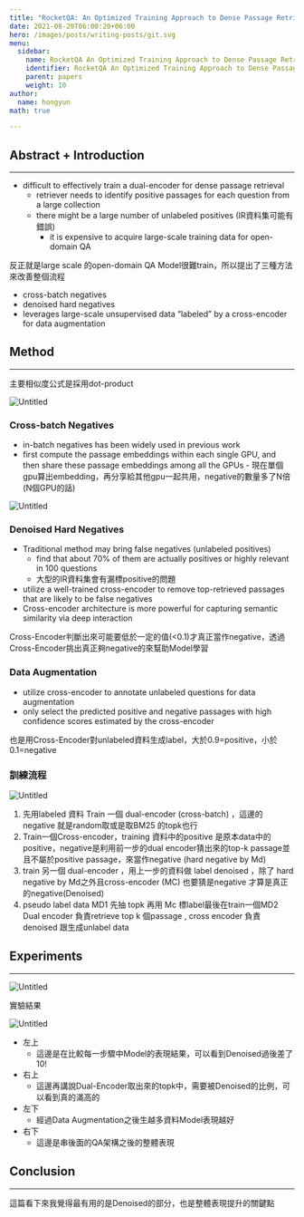 ```yaml
---
title: "RocketQA: An Optimized Training Approach to Dense Passage Retrieval for Open-Domain Question Answering"
date: 2021-08-20T06:00:20+06:00
hero: /images/posts/writing-posts/git.svg
menu:
  sidebar:
    name: RocketQA An Optimized Training Approach to Dense Passage Retrieval for Open-Domain Question Answering
    identifier: RocketQA An Optimized Training Approach to Dense Passage Retrieval for Open-Domain Question Answering
    parent: papers
    weight: 10
author:
  name: hongyun
math: true

---
```




## Abstract + Introduction

---

- difficult to effectively train a dual-encoder for dense passage retrieval
    - retriever needs to identify positive passages for each question from a large collection
    - there might be a large number of unlabeled positives (IR資料集可能有錯誤)
        - it is expensive to acquire large-scale training data for open-domain QA

反正就是large scale 的open-domain QA Model很難train，所以提出了三種方法來改善整個流程

- cross-batch negatives
- denoised hard negatives
- leverages large-scale unsupervised data “labeled” by a cross-encoder for data augmentation

## Method

---

主要相似度公式是採用dot-product

![Untitled](/RocketQA%20An%20Optimized%20Training%20Approach%20to%20Dense%20P%20024837d049054bc5907bdba7b2e6a105/Untitled.png)

### Cross-batch Negatives

- in-batch negatives has been widely used in previous work
- first compute the passage embeddings within each single GPU, and then share these passage embeddings among all the GPUs - 現在單個gpu算出embedding，再分享給其他gpu一起共用，negative的數量多了N倍 (N個GPU的話)

![Untitled](/RocketQA%20An%20Optimized%20Training%20Approach%20to%20Dense%20P%20024837d049054bc5907bdba7b2e6a105/Untitled%201.png)

### Denoised Hard Negatives

- Traditional method may bring false negatives (unlabeled positives)
    - find that about 70% of them are actually positives or highly relevant in 100 questions
    - 大型的IR資料集會有漏標positive的問題
- utilize a well-trained cross-encoder to remove top-retrieved passages that are likely to be false negatives
- Cross-encoder architecture is more powerful for capturing semantic similarity via deep interaction

Cross-Encoder判斷出來可能要低於一定的值(<0.1)才真正當作negative，透過Cross-Encoder挑出真正夠negative的來幫助Model學習

### Data Augmentation

- utilize cross-encoder to annotate unlabeled questions for data augmentation
- only select the predicted positive and negative passages with high confidence scores estimated by the cross-encoder

也是用Cross-Encoder對unlabeled資料生成label，大於0.9=positive，小於0.1=negative

### 訓練流程

![Untitled](/RocketQA%20An%20Optimized%20Training%20Approach%20to%20Dense%20P%20024837d049054bc5907bdba7b2e6a105/Untitled%202.png)

1. 先用labeled 資料 Train 一個 dual-encoder (cross-batch) ，這邊的negative 就是random取或是取BM25 的topk也行
2. Train一個Cross-encoder，training 資料中的positive 是原本data中的positive，negative是利用前一步的dual encoder猜出來的top-k passage並且不屬於positive passage，來當作negative (hard negative by Md)
3. train 另一個 dual-encoder ，用上一步的資料做 label denoised ，除了 hard negative by Md之外且cross-encoder (MC) 也要猜是negative 才算是真正的negative(Denoised)
4. pseudo label data MD1 先抽 topk 再用 Mc 標label最後在train一個MD2
Dual encoder 負責retrieve top k 個passage , cross encoder 負責denoised 跟生成unlabel data

## Experiments

---

![Untitled](/RocketQA%20An%20Optimized%20Training%20Approach%20to%20Dense%20P%20024837d049054bc5907bdba7b2e6a105/Untitled%203.png)

實驗結果

![Untitled](/RocketQA%20An%20Optimized%20Training%20Approach%20to%20Dense%20P%20024837d049054bc5907bdba7b2e6a105/Untitled%204.png)

- 左上
    - 這邊是在比較每一步驟中Model的表現結果，可以看到Denoised過後差了10!
- 右上
    - 這邊再講說Dual-Encoder取出來的topk中，需要被Denoised的比例，可以看到真的滿高的
- 左下
    - 經過Data Augmentation之後生越多資料Model表現越好
- 右下
    - 這邊是串後面的QA架構之後的整體表現

## Conclusion

---

這篇看下來我覺得最有用的是Denoised的部分，也是整體表現提升的關鍵點